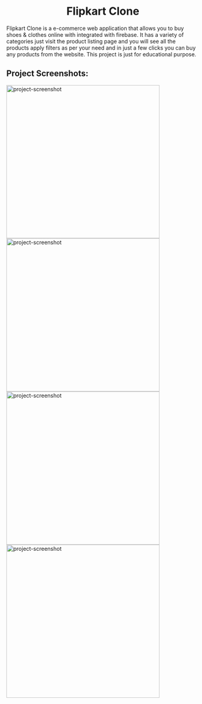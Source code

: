 <h1 align="center" id="title">Flipkart Clone</h1>

<p id="description">Flipkart Clone is a e-commerce web application that allows you to buy shoes &amp; clothes online with integrated with firebase. It has a variety of categories just visit the product listing page and you will see all the products apply filters as per your need and in just a few clicks you can buy any products from the website. This project is just for educational purpose.</p>

<h2>Project Screenshots:</h2>

<img src="https://i.postimg.cc/RZssLMJ2/flipkart.png" alt="project-screenshot" width="400" height="400/">

<img src="https://i.postimg.cc/NMMQPGdT/React-App-Personal-Microsoft-Edge-09-09-2022-17-22-40.png" alt="project-screenshot" width="400" height="400/">

<img src="https://i.postimg.cc/kgTJNtc9/React-App-Personal-Microsoft-Edge-09-09-2022-17-22-53.png" alt="project-screenshot" width="400" height="400/">

<img src="https://i.postimg.cc/4xqMTf4V/React-App-Personal-Microsoft-Edge-09-09-2022-17-28-48.png" alt="project-screenshot" width="400" height="400/">
